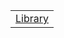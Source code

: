 <html>
  <body>
    <table>
      <tr>
        <td> <a href="#"> Library </a> </td>
      </tr>
    <table>
  </body>
</html>
